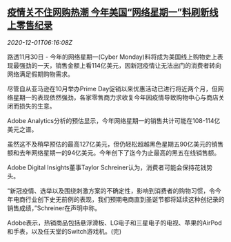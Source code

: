 <!--1606803796000-->
[疫情关不住网购热潮 今年美国“网络星期一”料刷新线上零售纪录](https://cn.reuters.com/article/usa-online-sales-1130-mon-idCNKBS28B3TV)
------

<div><i>2020-12-01T06:16:08Z</i></div><p>路透11月30日 - 今年的网络星期一(Cyber Monday)料将成为美国线上购物史上表现最强劲的一天，销售金额上看114亿美元，因新冠疫情让无法出门的消费者转向网络满足假期购物需求。</p><p>尽管自从亚马逊在10月举办Prime Day促销以来优惠活动已进行将近两个月，但网络星期一的表现依然强劲，各家零售商力求收复今年因疫情导致购物中心与商店关闭而损失的生意。</p><p>Adobe Analytics分析的预估显示，今年网络星期一的销售共计可能在108-114亿美元之谱。</p><p>虽然这不及稍早预估的最高127亿美元，但仍轻松超越黑色星期五90亿美元的销售额和去年网络星期一的94亿美元。今年创下了迄今为止最高的黑五在线销售额。</p><p>Adobe Digital Insights董事Taylor Schreiner认为，消费者可能会保持花钱势头。</p><p>“新冠疫情、选举以及围绕刺激方案的不确定性，影响到消费者的购物习惯，令今年电商行业创下史无前例的表现，我们预期电商直到圣诞节都将延续这种创纪录的销售成绩，”Schreiner在声明中称。</p><p>Adobe表示，热销商品包括悬浮滑板、LG电子和三星电子的电视、苹果的AirPod和手表，以及任天堂的Switch游戏机。(完)</p>
